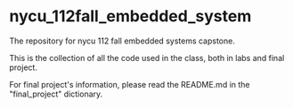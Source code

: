 # nycu_112fall_embedded_system
The repository for nycu 112 fall embedded systems capstone.

This is the collection of all the code used in the class, both in labs and final project.

For final project's information, please read the README.md in the "final_project" dictionary.
